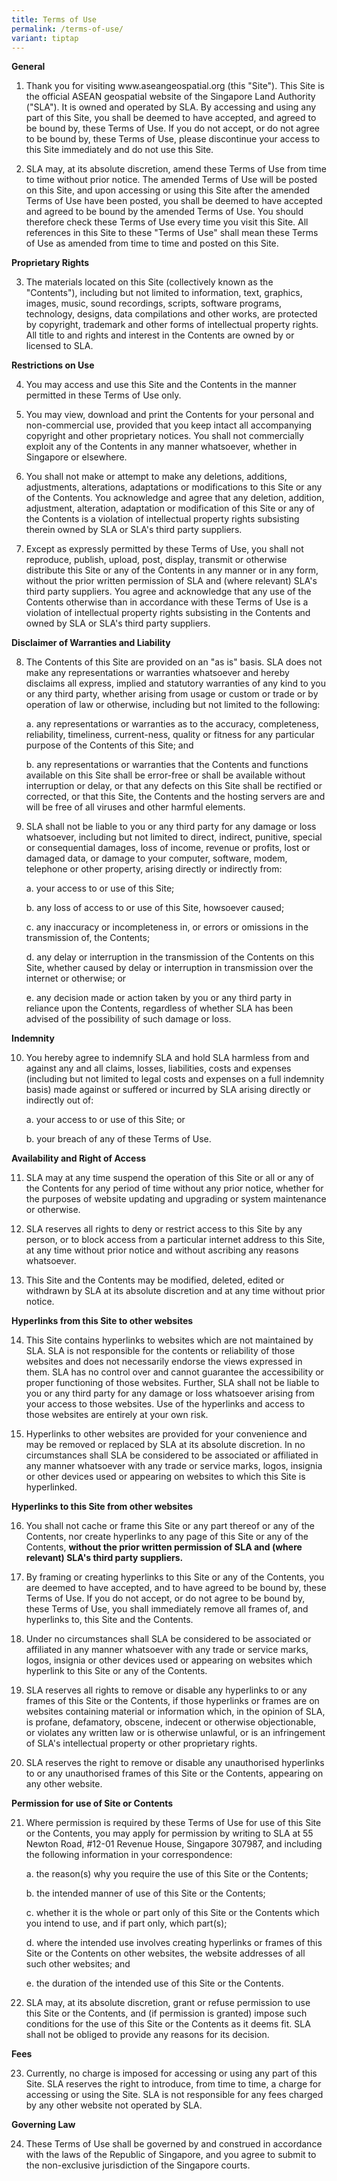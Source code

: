 ```yaml
---
title: Terms of Use
permalink: /terms-of-use/
variant: tiptap
---
```

<p><strong>General</strong></p><ol data-tight="true" class="tight"><li><p>Thank you for visiting www.aseangeospatial.org (this "Site"). This Site is the official ASEAN geospatial website of the Singapore Land Authority ("SLA"). It is owned and operated by SLA. By accessing and using any part of this Site, you shall be deemed to have accepted, and agreed to be bound by, these Terms of Use. If you do not accept, or do not agree to be bound by, these Terms of Use, please discontinue your access to this Site immediately and do not use this Site.</p></li></ol><p></p><ol start="2" data-tight="true" class="tight"><li><p>SLA may, at its absolute discretion, amend these Terms of Use from time to time without prior notice. The amended Terms of Use will be posted on this Site, and upon accessing or using this Site after the amended Terms of Use have been posted, you shall be deemed to have accepted and agreed to be bound by the amended Terms of Use. You should therefore check these Terms of Use every time you visit this Site. All references in this Site to these "Terms of Use" shall mean these Terms of Use as amended from time to time and posted on this Site.</p><p></p></li></ol><p><strong>Proprietary Rights</strong></p><ol start="3" data-tight="true" class="tight"><li><p>The materials located on this Site (collectively known as the "Contents"), including but not limited to information, text, graphics, images, music, sound recordings, scripts, software programs, technology, designs, data compilations and other works, are protected by copyright, trademark and other forms of intellectual property rights. All title to and rights and interest in the Contents are owned by or licensed to SLA.</p></li></ol><p><strong>Restrictions on Use</strong></p><ol start="4" data-tight="true" class="tight"><li><p>You may access and use this Site and the Contents in the manner permitted in these Terms of Use only.</p></li><li><p>You may view, download and print the Contents for your personal and non-commercial use, provided that you keep intact all accompanying copyright and other proprietary notices. You shall not commercially exploit any of the Contents in any manner whatsoever, whether in Singapore or elsewhere.</p></li><li><p>You shall not make or attempt to make any deletions, additions, adjustments, alterations, adaptations or modifications to this Site or any of the Contents. You acknowledge and agree that any deletion, addition, adjustment, alteration, adaptation or modification of this Site or any of the Contents is a violation of intellectual property rights subsisting therein owned by SLA or SLA's third party suppliers.</p></li><li><p>Except as expressly permitted by these Terms of Use, you shall not reproduce, publish, upload, post, display, transmit or otherwise distribute this Site or any of the Contents in any manner or in any form, without the prior written permission of SLA and (where relevant) SLA's third party suppliers. You agree and acknowledge that any use of the Contents otherwise than in accordance with these Terms of Use is a violation of intellectual property rights subsisting in the Contents and owned by SLA or SLA's third party suppliers.</p></li></ol><p><strong>Disclaimer of Warranties and Liability</strong></p><ol start="8" data-tight="true" class="tight"><li><p>The Contents of this Site are provided on an "as is" basis. SLA does not make any representations or warranties whatsoever and hereby disclaims all express, implied and statutory warranties of any kind to you or any third party, whether arising from usage or custom or trade or by operation of law or otherwise, including but not limited to the following:</p><p>a. any representations or warranties as to the accuracy, completeness, reliability, timeliness, current-ness, quality or fitness for any particular purpose of the Contents of this Site; and</p><p>b. any representations or warranties that the Contents and functions available on this Site shall be error-free or shall be available without interruption or delay, or that any defects on this Site shall be rectified or corrected, or that this Site, the Contents and the hosting servers are and will be free of all viruses and other harmful elements.</p></li><li><p>SLA shall not be liable to you or any third party for any damage or loss whatsoever, including but not limited to direct, indirect, punitive, special or consequential damages, loss of income, revenue or profits, lost or damaged data, or damage to your computer, software, modem, telephone or other property, arising directly or indirectly from:</p><p>a. your access to or use of this Site;</p><p>b. any loss of access to or use of this Site, howsoever caused;</p><p>c. any inaccuracy or incompleteness in, or errors or omissions in the transmission of, the Contents;</p><p>d. any delay or interruption in the transmission of the Contents on this Site, whether caused by delay or interruption in transmission over the internet or otherwise; or</p><p>e. any decision made or action taken by you or any third party in reliance upon the Contents, regardless of whether SLA has been advised of the possibility of such damage or loss.</p></li></ol><p><strong>Indemnity</strong></p><ol start="10" data-tight="true" class="tight"><li><p>You hereby agree to indemnify SLA and hold SLA harmless from and against any and all claims, losses, liabilities, costs and expenses (including but not limited to legal costs and expenses on a full indemnity basis) made against or suffered or incurred by SLA arising directly or indirectly out of:</p><p>a. your access to or use of this Site; or</p><p>b. your breach of any of these Terms of Use.</p></li></ol><p><strong>Availability and Right of Access</strong></p><ol start="11" data-tight="true" class="tight"><li><p>SLA may at any time suspend the operation of this Site or all or any of the Contents for any period of time without any prior notice, whether for the purposes of website updating and upgrading or system maintenance or otherwise.</p></li><li><p>SLA reserves all rights to deny or restrict access to this Site by any person, or to block access from a particular internet address to this Site, at any time without prior notice and without ascribing any reasons whatsoever.</p></li><li><p>This Site and the Contents may be modified, deleted, edited or withdrawn by SLA at its absolute discretion and at any time without prior notice.</p></li></ol><p><strong>Hyperlinks from this Site to other websites</strong></p><ol start="14" data-tight="true" class="tight"><li><p>This Site contains hyperlinks to websites which are not maintained by SLA. SLA is not responsible for the contents or reliability of those websites and does not necessarily endorse the views expressed in them. SLA has no control over and cannot guarantee the accessibility or proper functioning of those websites. Further, SLA shall not be liable to you or any third party for any damage or loss whatsoever arising from your access to those websites. Use of the hyperlinks and access to those websites are entirely at your own risk.</p></li><li><p>Hyperlinks to other websites are provided for your convenience and may be removed or replaced by SLA at its absolute discretion. In no circumstances shall SLA be considered to be associated or affiliated in any manner whatsoever with any trade or service marks, logos, insignia or other devices used or appearing on websites to which this Site is hyperlinked.</p></li></ol><p><strong>Hyperlinks to this Site from other websites</strong></p><ol start="16" data-tight="true" class="tight"><li><p>You shall not cache or frame this Site or any part thereof or any of the Contents, nor create hyperlinks to any page of this Site or any of the Contents,&nbsp;<strong>without the prior written permission of SLA and (where relevant) SLA's third party suppliers.</strong></p></li><li><p>By framing or creating hyperlinks to this Site or any of the Contents, you are deemed to have accepted, and to have agreed to be bound by, these Terms of Use. If you do not accept, or do not agree to be bound by, these Terms of Use, you shall immediately remove all frames of, and hyperlinks to, this Site and the Contents.</p></li><li><p>Under no circumstances shall SLA be considered to be associated or affiliated in any manner whatsoever with any trade or service marks, logos, insignia or other devices used or appearing on websites which hyperlink to this Site or any of the Contents.</p></li><li><p>SLA reserves all rights to remove or disable any hyperlinks to or any frames of this Site or the Contents, if those hyperlinks or frames are on websites containing material or information which, in the opinion of SLA, is profane, defamatory, obscene, indecent or otherwise objectionable, or violates any written law or is otherwise unlawful, or is an infringement of SLA's intellectual property or other proprietary rights.</p></li><li><p>SLA reserves the right to remove or disable any unauthorised hyperlinks to or any unauthorised frames of this Site or the Contents, appearing on any other website.</p></li></ol><p><strong>Permission for use of Site or Contents</strong></p><ol start="21" data-tight="true" class="tight"><li><p>Where permission is required by these Terms of Use for use of this Site or the Contents, you may apply for permission by writing to SLA at 55 Newton Road, #12-01 Revenue House, Singapore 307987, and including the following information in your correspondence:</p><p>a. the reason(s) why you require the use of this Site or the Contents;</p><p>b. the intended manner of use of this Site or the Contents;</p><p>c. whether it is the whole or part only of this Site or the Contents which you intend to use, and if part only, which part(s);</p><p>d. where the intended use involves creating hyperlinks or frames of this Site or the Contents on other websites, the website addresses of all such other websites; and</p><p>e. the duration of the intended use of this Site or the Contents.</p></li><li><p>SLA may, at its absolute discretion, grant or refuse permission to use this Site or the Contents, and (if permission is granted) impose such conditions for the use of this Site or the Contents as it deems fit. SLA shall not be obliged to provide any reasons for its decision.</p></li></ol><p><strong>Fees</strong></p><ol start="23" data-tight="true" class="tight"><li><p>Currently, no charge is imposed for accessing or using any part of this Site. SLA reserves the right to introduce, from time to time, a charge for accessing or using the Site. SLA is not responsible for any fees charged by any other website not operated by SLA.</p></li></ol><p><strong>Governing Law</strong></p><ol start="24" data-tight="true" class="tight"><li><p>These Terms of Use shall be governed by and construed in accordance with the laws of the Republic of Singapore, and you agree to submit to the non-exclusive jurisdiction of the Singapore courts.</p></li></ol><p></p>